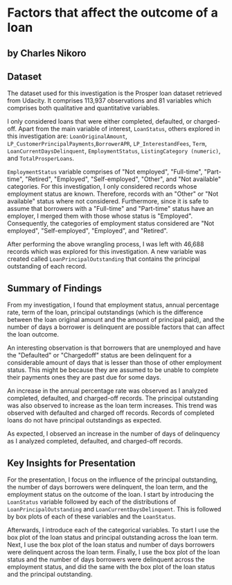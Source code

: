 # Factors that affect the outcome of a loan

## by Charles Nikoro

## Dataset

The dataset used for this investigation is the Prosper loan dataset retrieved from Udacity. It comprises 113,937 observations and 81 variables which comprises both qualitative and quantitative variables.

I only considered loans that were either completed, defaulted, or charged-off. Apart from the main variable of interest, `LoanStatus`, others explored in this investigation are: `LoanOriginalAmount`, `LP_CustomerPrincipalPayments`,`BorrowerAPR`, `LP_InterestandFees`, `Term`, `LoanCurrentDaysDelinquent`, `EmploymentStatus`, `ListingCategory (numeric)`, and `TotalProsperLoans`.

`EmploymentStatus` variable comprises of "Not employed", "Full-time", "Part-time", "Retired", "Employed", "Self-employed", "Other", and "Not available" categories. For this investigation, I only considered records whose employment status are known. Therefore, records with an "Other" or "Not available" status where not considered. Furthermore, since it is safe to assume that borrowers with a "Full-time" and "Part-time" status have an employer, I merged them with those whose status is "Employed". Consequently, the categories of employment status considered are "Not employed", "Self-employed", "Employed", and "Retired".

After performing the above wrangling process, I was left with 46,688 records which was explored for this investigation. A new variable was created called `LoanPrincipalOutstanding` that contains the principal outstanding of each record.

## Summary of Findings

From my investigation, I found that employment status, annual percentage rate, term of the loan, principal outstandings (which is the difference between the loan original amount and the amount of principal paid), and the number of days a borrower is delinquent are possible factors that can affect the loan outcome.

An interesting observation is that borrowers that are unemployed and have the "Defaulted" or "Chargedoff" status are been delinquent for a considerable amount of days that is lesser than those of other employment status. This might be because they are assumed to be unable to complete their payments ones they are past due for some days.

An increase in the annual percentage rate was observed as I analyzed completed, defaulted, and charged-off records. The principal outstanding was also observed to increase as the loan term increases. This trend was observed with defaulted and charged off records. Records of completed loans do not have principal outstandings as expected.

As expected, I observed an increase in the number of days of delinquency as I analyzed completed, defaulted, and charged-off records.

## Key Insights for Presentation

For the presentation, I focus on the influence of the principal outstanding, the number of days borrowers were delinquent, the loan term, and the employment status on the outcome of the loan. I start by introducing the `LoanStatus` variable followed by each of the distributions of `LoanPrincipalOutstanding` and `LoanCurrentDaysDelinquent`. This is followed by box plots of each of these variables and the `LoanStatus`.

Afterwards, I introduce each of the categorical variables. To start I use the box plot of the loan status and principal outstanding across the loan term. Next, I use the box plot of the loan status and number of days borrowers were delinquent across the loan term. Finally, I use the box plot of the loan status and the number of days borrowers were delinquent across the employment status, and did the same with the box plot of the loan status and the principal outstanding.
